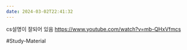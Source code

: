 ```yaml
---
date: 2024-03-02T22:41:32
---
```

cs설명이 잘되어 있음
https://www.youtube.com/watch?v=mb-QHxVfmcs

#Study-Material 